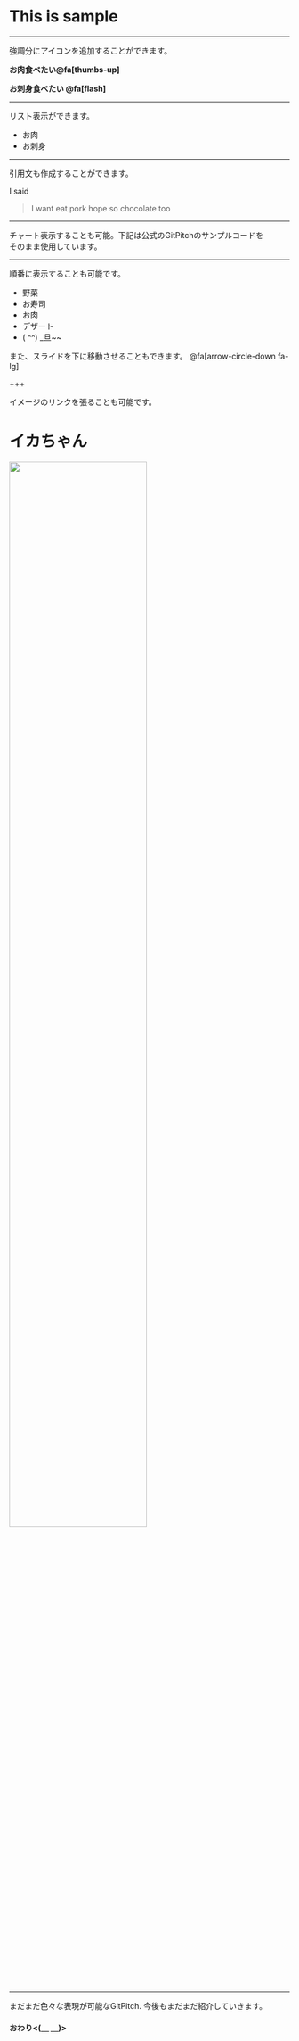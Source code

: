 
# This is sample

---

強調分にアイコンを追加することができます。   

**お肉食べたい@fa[thumbs-up]**   

**お刺身食べたい @fa[flash]**


---

リスト表示ができます。  

* お肉
* お刺身

---

引用文も作成することができます。  

I said  

> I want eat pork
> hope so chocolate too

---

チャート表示することも可能。下記は公式のGitPitchのサンプルコードを  
そのまま使用しています。  

<canvas data-chart="line">
<!--
{
 "data": {
  "labels": ["January"," February"," March"," April"," May"," June"," July"],
  "datasets": [
   {
    "data":[65,59,80,81,56,66,11],
    "label":"My first dataset","backgroundColor":"rgba(20,220,220,.8)"
   },
   {
    "data":[28,48,40,19,86,53,22],
    "label":"My second dataset","backgroundColor":"rgba(220,120,120,.8)"
   }
  ]
 },
 "options": { "responsive": "true" }
}
-->
</canvas>

---

順番に表示することも可能です。    

- 野菜
- お寿司
- お肉
- デザート
- ( ^^) _旦~~

また、スライドを下に移動させることもできます。
@fa[arrow-circle-down fa-lg]

+++

イメージのリンクを張ることも可能です。  

# イカちゃん  

<img src="http://imgcc.naver.jp/kaze/mission_anm/USER/20161109/69/6182469/99/480x270x4405fd30e409c24e0bc6cc61.gif" width=70%>

---

まだまだ色々な表現が可能なGitPitch.
今後もまだまだ紹介していきます。  

#### おわり<(＿ ＿)>
